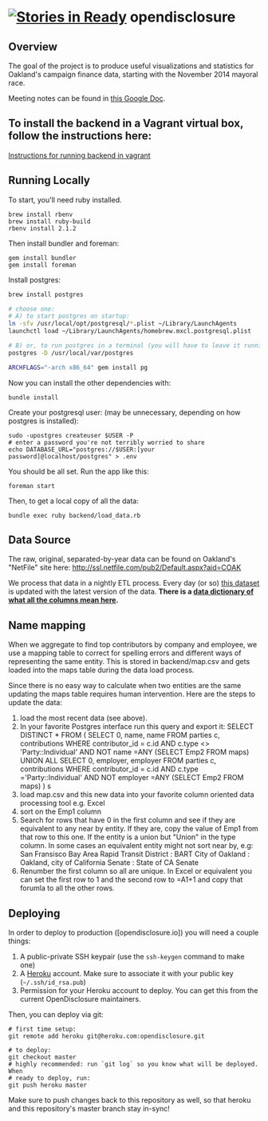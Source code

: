[![Stories in Ready](https://badge.waffle.io/openoakland/opendisclosure.png?label=ready&title=Ready)](https://waffle.io/openoakland/opendisclosure)
opendisclosure
==============

## Overview

The goal of the project is to produce useful visualizations and statistics for Oakland's campaign finance data, starting with the November 2014 mayoral race.

Meeting notes can be found in [this Google Doc](https://docs.google.com/document/d/11xji54-RiszyFBQnSBOI5Ylmzn2vC9glwAoU6A8CM_0/edit?pli=1#).

## To install the backend in a Vagrant virtual box, follow the instructions here:
[Instructions for running backend in vagrant](https://github.com/stochasticTreat/opendisclosure/blob/master/README_installation_in_vagrant.md)

## Running Locally

To start, you'll need ruby installed.

    brew install rbenv
    brew install ruby-build
    rbenv install 2.1.2

Then install bundler and foreman:

    gem install bundler
    gem install foreman

Install postgres:

```bash
brew install postgres

# choose one:
# A) to start postgres on startup:
ln -sfv /usr/local/opt/postgresql/*.plist ~/Library/LaunchAgents
launchctl load ~/Library/LaunchAgents/homebrew.mxcl.postgresql.plist

# B) or, to run postgres in a terminal (you will have to leave it running)
postgres -D /usr/local/var/postgres

ARCHFLAGS="-arch x86_64" gem install pg
```

Now you can install the other dependencies with:

    bundle install

Create your postgresql user: (may be unnecessary, depending on how postgres is
installed):

    sudo -upostgres createuser $USER -P
    # enter a password you're not terribly worried to share
    echo DATABASE_URL="postgres://$USER:[your password]@localhost/postgres" > .env

You should be all set. Run the app like this:

    foreman start

Then, to get a local copy of all the data:

    bundle exec ruby backend/load_data.rb

## Data Source

The raw, original, separated-by-year data can be found on Oakland's "NetFile"
site here: http://ssl.netfile.com/pub2/Default.aspx?aid=COAK

We process that data in a nightly ETL process. Every day (or so) [this
dataset][1] is updated with the latest version of the data. **There is a [data
dictionary of what all the columns mean here][2].**

## Name mapping

When we aggregate to find top contributors by company and employee, we use a mapping table to correct for spelling errors and different ways of representing the same entity.  This is stored in backend/map.csv and gets loaded into the maps table during the data load process.

Since there is no easy way to calculate when two entities are the same updating the maps table requires human intervention. Here are the steps to update the data:

1) load the most recent data (see above).
2) In your favorite Postgres interface run this query and export it:
	SELECT DISTINCT * FROM (
	  SELECT  0, name, name FROM parties c, contributions 
	  WHERE contributor_id = c.id AND c.type <> 'Party::Individual'
	    AND NOT name =ANY (SELECT Emp2 FROM maps)
	  UNION ALL SELECT  0, employer, employer FROM parties c, contributions 
	  WHERE contributor_id = c.id AND c.type ='Party::Individual'
	    AND NOT employer =ANY (SELECT Emp2 FROM maps)
	) s
4) load map.csv and this new data into your favorite column oriented data processing tool
	e.g. Excel
5) sort on the Emp1 column
6) Search for rows that have 0 in the first column and see if they are equivalent
	to any near by entity.  If they are, copy the value of Emp1 from that row
	to this one.  If the entity is a union but "Union" in the type column.
	In some cases an equivalent entity might not sort near by, e.g:
		San Fransisco Bay Area Rapid Transit District : BART
		City of Oakland : Oakland, city of
		California Senate : State of CA Senate
7) Renumber the first column so all are unique.  In Excel or equivalent you can
	set the first row to 1 and the second row to =A1+1 and copy that forumla to
	all the other rows.

## Deploying

In order to deploy to production ([opendisclosure.io]) you will need a couple things:

1. A public-private SSH keypair (use the `ssh-keygen` command to make one)
2. A [Heroku](https://heroku.com) account. Make sure to associate it with your
   public key (`~/.ssh/id_rsa.pub`)
3. Permission for your Heroku account to deploy. You can get this from the
   current OpenDisclosure maintainers.

Then, you can deploy via git:

    # first time setup:
    git remote add heroku git@heroku.com:opendisclosure.git

    # to deploy:
    git checkout master
    # highly recommended: run `git log` so you know what will be deployed. When
    # ready to deploy, run:
    git push heroku master

Make sure to push changes back to this repository as well, so that heroku and
this repository's master branch stay in-sync!

[1]: https://data.oaklandnet.com/dataset/Campaign-Finance-FPPC-Form-460-Schedule-A-Monetary/3xq4-ermg
[2]: https://data.sfgov.org/Ethics/Campaign-Finance-Data-Key/wygs-cc76
